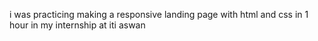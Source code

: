 i was practicing making a responsive landing page with html and css in 1 hour in my internship at iti aswan
